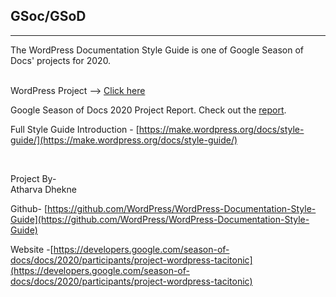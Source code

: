 ## **GSoc/GSoD**
<hr>
The WordPress Documentation Style Guide is one of Google Season of Docs' projects for 2020.
<br> <br>

WordPress Project -->  [Click here](https://developers.google.com/season-of-docs/docs/2020/participants/project-wordpress-tacitonic)

Google Season of Docs 2020 Project Report. Check out the [report](https://make.wordpress.org/docs/2021/03/07/wordpress-documentation-style-guide-google-season-of-docs-2020-project-report-tacitonic/ "Google Season of Docs 2020 Project Report").

Full Style Guide Introduction - [https://make.wordpress.org/docs/style-guide/](https://make.wordpress.org/docs/style-guide/)


<br>

Project By-
<br> Atharva Dhekne

Github- [https://github.com/WordPress/WordPress-Documentation-Style-Guide](https://github.com/WordPress/WordPress-Documentation-Style-Guide)

Website -[https://developers.google.com/season-of-docs/docs/2020/participants/project-wordpress-tacitonic](https://developers.google.com/season-of-docs/docs/2020/participants/project-wordpress-tacitonic)